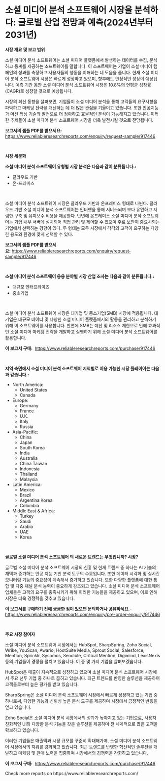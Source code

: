 <p><h1>소셜 미디어 분석 소프트웨어 시장을 분석하다: 글로벌 산업 전망과 예측(2024년부터 2031년)</h1></p><p><strong>시장 개요 및 보고 범위</strong></p>
<p><p>소셜 미디어 분석 소프트웨어는 소셜 미디어 플랫폼에서 발생하는 데이터를 수집, 분석하고 통계를 제공하는 소프트웨어를 말합니다. 이 소프트웨어는 기업이 소셜 미디어 캠페인의 성과를 측정하고 사용자들의 행동을 이해하는 데 도움을 줍니다. 현재 소셜 미디어 분석 소프트웨어 시장은 빠르게 성장하고 있으며, 향후에도 안정적인 성장이 예상됩니다. 예측 기간 동안 소셜 미디어 분석 소프트웨어 시장은 10.8%의 연평균 성장률(CAGR)로 성장할 것으로 예상됩니다.</p><p>시장의 최신 동향을 살펴보면, 기업들이 소셜 미디어 분석을 통해 고객들의 요구사항을 파악하고 마케팅 전략을 개선하는 데 더 많은 관심을 기울이고 있습니다. 또한 인공지능과 머신 러닝 기술의 발전으로 더 정확하고 효율적인 분석이 가능해지고 있습니다. 이러한 추세들이 소셜 미디어 분석 소프트웨어 시장을 더욱 발전시킬 것으로 전망됩니다.</p></p>
<p><strong>보고서의 샘플 PDF를 받으세요:</strong> <a href="https://www.reliableresearchreports.com/enquiry/request-sample/917446">https://www.reliableresearchreports.com/enquiry/request-sample/917446</a></p>
<p>&nbsp;</p>
<p><strong>시장 세분화</strong></p>
<p><strong>소셜 미디어 분석 소프트웨어 유형별 시장 분석은 다음과 같이 분류됩니다.:</strong></p>
<p><ul><li>클라우드 기반</li><li>온-프레미스</li></ul></p>
<p>&nbsp;</p>
<p><p>소셜 미디어 분석 소프트웨어 시장은 클라우드 기반과 온프레미스 형태로 나뉜다. 클라우드 기반 소셜 미디어 분석 소프트웨어는 인터넷을 통해 서비스되며 보다 유연하고 저렴한 구축 및 유지보수 비용을 제공한다. 반면에 온프레미스 소셜 미디어 분석 소프트웨어는 기업 내부 서버에 설치되어 직접 관리 및 제어할 수 있으며 주로 보안이 중요시되는 기업에서 선택하는 경향이 있다. 두 형태는 모두 시장에서 각각의 고객이 요구하는 다양한 용도와 환경에 맞게 선택할 수 있다.</p></p>
<p><strong>보고서의 샘플 PDF를 받으세요:</strong>&nbsp;<a href="https://www.reliableresearchreports.com/enquiry/request-sample/917446">https://www.reliableresearchreports.com/enquiry/request-sample/917446</a></p>
<p>&nbsp;</p>
<p><strong> 소셜 미디어 분석 소프트웨어 응용 분야별 시장 산업 조사는 다음과 같이 분류됩니다.:</strong></p>
<p><ul><li>대규모 엔터프라이즈</li><li>중소기업</li></ul></p>
<p>&nbsp;</p>
<p><p>소셜 미디어 분석 소프트웨어 시장은 대기업 및 중소기업(SMB) 시장에 적용됩니다. 대기업은 대규모 데이터 및 다양한 소셜 미디어 플랫폼에서의 활동을 관리하고 분석하기 위해 이 소프트웨어를 사용합니다. 반면에 SMB는 예산 및 리소스 제한으로 인해 효과적인 소셜 미디어 마케팅 전략을 개발하고 실행하기 위해 소셜 미디어 분석 소프트웨어를 활용합니다.</p></p>
<p><strong>이 보고서 구매:</strong>&nbsp; <a href="https://www.reliableresearchreports.com/purchase/917446">https://www.reliableresearchreports.com/purchase/917446</a></p>
<p>&nbsp;</p>
<p><strong>지역 측면에서 소셜 미디어 분석 소프트웨어 지역별로 이용 가능한 시장 플레이어는 다음과 같습니다.:</strong></p>
<p><ul>
    <li>
        North America:
        <ul>
            <li>United States</li>
            <li>Canada</li>
        </ul>
    </li>
    <li>
        Europe:
        <ul>
            <li>Germany</li>
            <li>France</li>
            <li>U.K.</li>
            <li>Italy</li>
            <li>Russia</li>
        </ul>
    </li>
    <li>
        Asia-Pacific:
        <ul>
            <li>China</li>
            <li>Japan</li>
            <li>South Korea</li>
            <li>India</li>
            <li>Australia</li>
            <li>China Taiwan</li>
            <li>Indonesia</li>
            <li>Thailand</li>
            <li>Malaysia</li>
        </ul>
    </li>
    <li>
        Latin America:
        <ul>
            <li>Mexico</li>
            <li>Brazil</li>
            <li>Argentina Korea</li>
            <li>Colombia</li>
        </ul>
    </li>
    <li>
        Middle East & Africa:
        <ul>
            <li>Turkey</li>
            <li>Saudi</li>
            <li>Arabia</li>
            <li>UAE</li>
            <li>Korea</li>
        </ul>
    </li>
    </ul></p>
<p>&nbsp;</p>
<p><strong>글로벌 소셜 미디어 분석 소프트웨어 의 새로운 트렌드는 무엇입니까? 시장?</strong></p>
<p><p>글로벌 소셜 미디어 분석 소프트웨어 시장의 신흥 및 현재 트렌드 중 하나는 AI 기술의 채택과 증가하는 인공 지능 기반 분석 도구의 수요입니다. 또한 데이터 시각화 및 실시간 모니터링 기능의 중요성이 계속해서 증가하고 있습니다. 또한 다양한 플랫폼에 대한 통합 및 다중 채널 분석 능력이 중요하게 강조되고 있습니다. 소셜 미디어 분석 소프트웨어 업체들은 고객의 요구를 충족시키기 위해 이러한 기능들을 제공하고 있으며, 이로 인해 시장은 더욱 경쟁력을 갖추고 있습니다.</p></p>
<p><strong>이 보고서를 구매하기 전에 궁금한 점이 있으면 문의하거나 공유하세요.</strong>- <a href="https://www.reliableresearchreports.com/enquiry/pre-order-enquiry/917446">https://www.reliableresearchreports.com/enquiry/pre-order-enquiry/917446</a></p>
<p>&nbsp;</p>
<p><strong>주요 시장 참여자</strong></p>
<p><p>소셜 미디어 분석 소프트웨어 시장에서는 HubSpot, SharpSpring, Zoho Social, Wrike, YouScan, Awario, HootSuite Media, Sprout Social, Salesforce, Mention, Sprinklr, Sysomos, Sendible, Critical Mention, Digimind, LexisNexis 등의 기업들이 경쟁을 펼치고 있습니다. 이 중 몇 가지 기업을 살펴보겠습니다.</p><p>HubSpot은 매출이 지속적으로 성장하고 있으며 소셜 미디어 분석 소프트웨어 시장에서 주요 선두 기업 중 하나로 꼽히고 있습니다. 최근 트렌드를 반영한 솔루션을 제공하여 고객들로부터 높은 평가를 받고 있습니다.</p><p>SharpSpring은 소셜 미디어 분석 소프트웨어 시장에서 빠르게 성장하고 있는 기업 중 하나로써, 다양한 기능과 신뢰성 높은 분석 도구를 제공하며 시장에서 긍정적인 반응을 얻고 있습니다.</p><p>Zoho Social은 소셜 미디어 분석 시장에서의 성과가 높아지고 있는 기업으로, 사용자 친화적인 UI와 다양한 분석 기능을 갖춘 솔루션을 제공하며 전 세계적으로 많은 고객을 확보하고 있습니다.</p><p>이러한 기업들은 매출액과 시장 규모를 꾸준히 확대해가며, 소셜 미디어 분석 소프트웨어 시장에서의 지위를 강화하고 있습니다. 최근 트렌드를 반영한 혁신적인 솔루션을 개발하고 마케팅 및 판매 노력을 집중하며 시장에서의 경쟁력을 강화하고 있습니다.</p></p>
<p><strong>이 보고서 구매:</strong>&nbsp;&nbsp;<a href="https://www.reliableresearchreports.com/purchase/917446">https://www.reliableresearchreports.com/purchase/917446</a></p>
<p>Check more reports on https://www.reliableresearchreports.com/</p>
